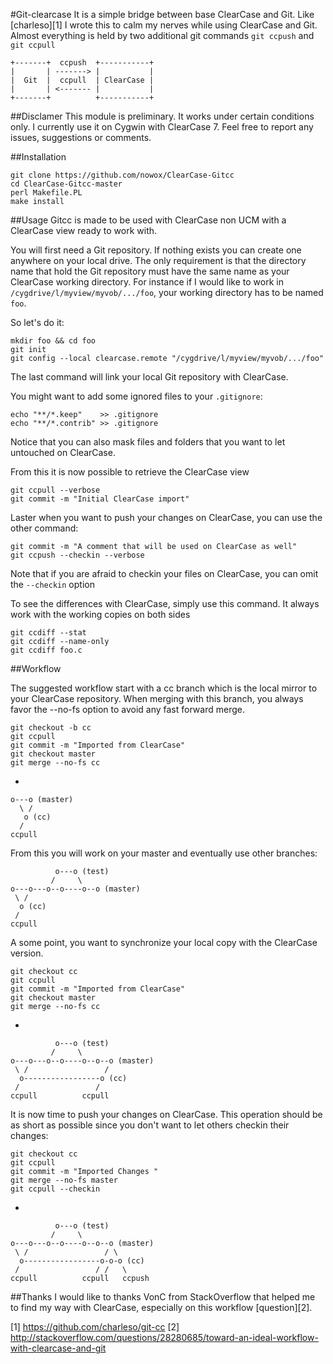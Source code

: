 #Git-clearcase
It is a simple bridge between base ClearCase and Git. Like [charleso][1] I wrote this to calm my
nerves while using ClearCase and Git. Almost everything is held by two additional git commands `git ccpush` and `git ccpull`

    +-------+  ccpush  +-----------+
    |       | -------> |           |
    |  Git  |  ccpull  | ClearCase |
    |       | <------- |           |
    +-------+          +-----------+

##Disclamer
This module is preliminary. It works under certain conditions only. I currently use it
on Cygwin with ClearCase 7. Feel free to report any issues, suggestions or comments.

##Installation

    git clone https://github.com/nowox/ClearCase-Gitcc
    cd ClearCase-Gitcc-master
    perl Makefile.PL
    make install

##Usage
Gitcc is made to be used with ClearCase non UCM with a ClearCase view ready to work with. 

You will first need a Git repository. If nothing exists you can create one anywhere on your local drive. The only requirement is that the directory name that hold the Git repository must have the same name as your ClearCase working directory. For instance if I would like to work in `/cygdrive/l/myview/myvob/.../foo`, your working directory has to be named `foo`. 

So let's do it: 

    mkdir foo && cd foo
    git init
    git config --local clearcase.remote "/cygdrive/l/myview/myvob/.../foo"
    
The last command will link your local Git repository with ClearCase. 

You might want to add some ignored files to your `.gitignore`:

    echo "**/*.keep"    >> .gitignore
    echo "**/*.contrib" >> .gitignore

Notice that you can also mask files and folders that you want to let untouched on ClearCase.

From this it is now possible to retrieve the ClearCase view

    git ccpull --verbose
    git commit -m "Initial ClearCase import"
    
Laster when you want to push your changes on ClearCase, you can use the other command:

    git commit -m "A comment that will be used on ClearCase as well"
    git ccpush --checkin --verbose
    
Note that if you are afraid to checkin your files on ClearCase, you can omit the `--checkin` option

To see the differences with ClearCase, simply use this command. It always work with the working copies on both sides

    git ccdiff --stat
    git ccdiff --name-only
    git ccdiff foo.c
    
##Workflow

The suggested workflow start with a cc branch which is the local mirror to your ClearCase repository. When merging with this branch, you always favor the --no-fs option to avoid any fast forward merge.

    git checkout -b cc
    git ccpull
    git commit -m "Imported from ClearCase"
    git checkout master
    git merge --no-fs cc

-

    o---o (master)
      \ /
       o (cc)
      /
    ccpull

From this you will work on your master and eventually use other branches:

              o---o (test)
             /     \
    o---o---o--o----o--o (master)
     \ /
      o (cc)
     /      
    ccpull

A some point, you want to synchronize your local copy with the ClearCase version.

    git checkout cc
    git ccpull
    git commit -m "Imported from ClearCase"
    git checkout master
    git merge --no-fs cc

-

              o---o (test)
             /     \
    o---o---o--o----o--o--o (master)
     \ /                 /
      o-----------------o (cc)    
     /                 /
    ccpull          ccpull

It is now time to push your changes on ClearCase. This operation should be as short as possible since you don't want to let others checkin their changes:

    git checkout cc
    git ccpull
    git commit -m "Imported Changes "
    git merge --no-fs master
    git ccpull --checkin

-

              o---o (test)
             /     \
    o---o---o--o----o--o--o (master)
     \ /                 / \
      o-----------------o-o-o (cc)
     /                 / /   \
    ccpull          ccpull   ccpush   

##Thanks
I would like to thanks VonC from StackOverflow that helped me to find my way with ClearCase, especially on this workflow [question][2].

[1] https://github.com/charleso/git-cc
[2] http://stackoverflow.com/questions/28280685/toward-an-ideal-workflow-with-clearcase-and-git

